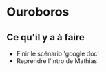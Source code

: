 # Ouroboros
## Ce qu'il y a à faire
-  Finir le scénario 'google doc'
- Reprendre l'intro de Mathias
